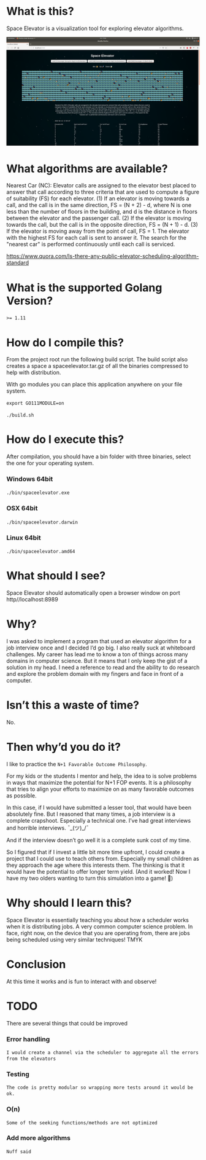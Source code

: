 # What is this?

Space Elevator is a visualization tool for exploring elevator algorithms.

![Alt text](https://raw.githubusercontent.com/jaredfolkins/spaceelevator/master/screenshot.png "Space Elevator Simulation")

# What algorithms are available?

Nearest Car (NC): Elevator calls are assigned to the elevator best placed to answer that call according to three criteria that are used to compute a figure of suitability (FS) for each elevator. (1) If an elevator is moving towards a call, and the call is in the same direction, FS = (N + 2) - d, where N is one less than the number of floors in the building, and d is the distance in floors between the elevator and the passenger call. (2) If the elevator is moving towards the call, but the call is in the opposite direction, FS = (N + 1) - d.  (3) If the elevator is moving away from the point of call, FS = 1. The elevator with the highest FS for each call is sent to answer it. The search for the "nearest car" is performed continuously until each call is serviced.

https://www.quora.com/Is-there-any-public-elevator-scheduling-algorithm-standard

# What is the supported Golang Version?

`>= 1.11`

# How do I compile this?

From the project root run the following build script. The build script also creates a space a spaceelevator.tar.gz of all the binaries compressed to help with distribution.

With go modules you can place this application anywhere on your file system.

`export GO111MODULE=on`

`./build.sh`

# How do I execute this?

After compilation, you should have a bin folder with three binaries, select the one for your operating system.

### Windows 64bit
`./bin/spaceelevator.exe`

### OSX 64bit

`./bin/spaceelevator.darwin`

### Linux 64bit

`./bin/spaceelevator.amd64`

# What should I see?

Space Elevator should automatically open a browser window on port http//localhost:8989

# Why?

I was asked to implement a program that used an elevator algorithm for a job interview once and I decided I’d go big. I also really suck at whiteboard challenges. My career has lead me to know a ton of things across many domains in computer science. But it means that I only keep the gist of a solution in my head. I need a reference to read and the ability to do research and explore the problem domain with my fingers and face in front of a computer.

# Isn’t this a waste of time?

No.

# Then why’d you do it?

I like to practice the `N+1 Favorable Outcome Philosophy`.

For my kids or the students I mentor and help, the idea to is solve problems in ways that maximize the potential for N+1 FOP events. It is a philosophy that tries to align your efforts to maximize on as many favorable outcomes as possible.

In this case, if I would have submitted a lesser tool, that would have been absolutely fine. But I reasoned that many times, a job interview is a complete crapshoot. Especially a technical one. I’ve had great interviews and horrible interviews. ¯\_(ツ)_/¯ 

And if the interview doesn’t go well it is a complete sunk cost of my time.

So I figured that if I invest a little bit more time upfront, I could create a project that I could use to teach others from. Especially my small children as they approach the age where this interests them. The thinking is that it would have the potential to offer longer term yield. (And it worked! Now I have my two olders wanting to turn this simulation into a game! )

# Why should I learn this?

Space Elevator is essentially teaching you about how a scheduler works when it is distributing jobs. A very common computer science problem. In face, right now, on the device that you are operating from, there are jobs being scheduled using very similar techniques! TMYK

# Conclusion

At this time it works and is fun to interact with and observe!

# TODO

There are several things that could be improved

### Error handling

	I would create a channel via the scheduler to aggregate all the errors from the elevators

### Testing

	The code is pretty modular so wrapping more tests around it would be ok.

### O(n)

	Some of the seeking functions/methods are not optimized

### Add more algorithms

	Nuff said

